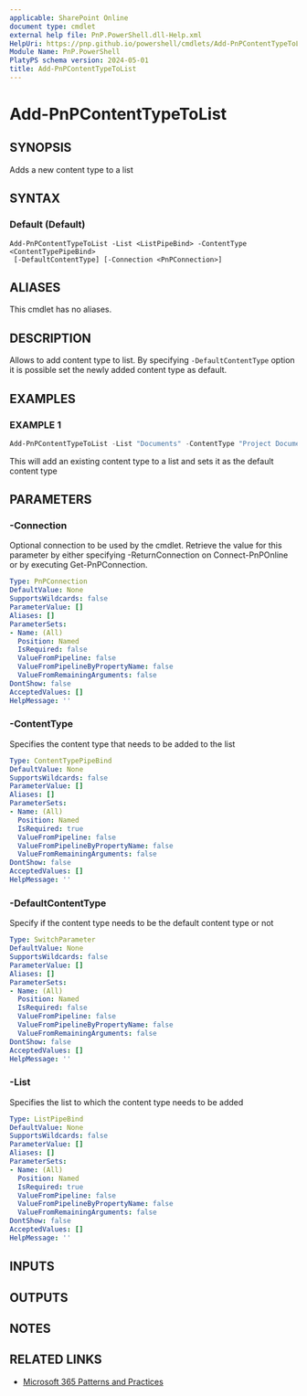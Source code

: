 ```yaml
---
applicable: SharePoint Online
document type: cmdlet
external help file: PnP.PowerShell.dll-Help.xml
HelpUri: https://pnp.github.io/powershell/cmdlets/Add-PnPContentTypeToList.html
Module Name: PnP.PowerShell
PlatyPS schema version: 2024-05-01
title: Add-PnPContentTypeToList
---
```


# Add-PnPContentTypeToList

## SYNOPSIS

Adds a new content type to a list

## SYNTAX

### Default (Default)

```
Add-PnPContentTypeToList -List <ListPipeBind> -ContentType <ContentTypePipeBind>
 [-DefaultContentType] [-Connection <PnPConnection>]
```

## ALIASES

This cmdlet has no aliases.

## DESCRIPTION

Allows to add content type to list. By specifying `-DefaultContentType` option it is possible set the newly added content type as default.

## EXAMPLES

### EXAMPLE 1

```powershell
Add-PnPContentTypeToList -List "Documents" -ContentType "Project Document" -DefaultContentType
```

This will add an existing content type to a list and sets it as the default content type

## PARAMETERS

### -Connection

Optional connection to be used by the cmdlet. Retrieve the value for this parameter by either specifying -ReturnConnection on Connect-PnPOnline or by executing Get-PnPConnection.

```yaml
Type: PnPConnection
DefaultValue: None
SupportsWildcards: false
ParameterValue: []
Aliases: []
ParameterSets:
- Name: (All)
  Position: Named
  IsRequired: false
  ValueFromPipeline: false
  ValueFromPipelineByPropertyName: false
  ValueFromRemainingArguments: false
DontShow: false
AcceptedValues: []
HelpMessage: ''
```

### -ContentType

Specifies the content type that needs to be added to the list

```yaml
Type: ContentTypePipeBind
DefaultValue: None
SupportsWildcards: false
ParameterValue: []
Aliases: []
ParameterSets:
- Name: (All)
  Position: Named
  IsRequired: true
  ValueFromPipeline: false
  ValueFromPipelineByPropertyName: false
  ValueFromRemainingArguments: false
DontShow: false
AcceptedValues: []
HelpMessage: ''
```

### -DefaultContentType

Specify if the content type needs to be the default content type or not

```yaml
Type: SwitchParameter
DefaultValue: None
SupportsWildcards: false
ParameterValue: []
Aliases: []
ParameterSets:
- Name: (All)
  Position: Named
  IsRequired: false
  ValueFromPipeline: false
  ValueFromPipelineByPropertyName: false
  ValueFromRemainingArguments: false
DontShow: false
AcceptedValues: []
HelpMessage: ''
```

### -List

Specifies the list to which the content type needs to be added

```yaml
Type: ListPipeBind
DefaultValue: None
SupportsWildcards: false
ParameterValue: []
Aliases: []
ParameterSets:
- Name: (All)
  Position: Named
  IsRequired: true
  ValueFromPipeline: false
  ValueFromPipelineByPropertyName: false
  ValueFromRemainingArguments: false
DontShow: false
AcceptedValues: []
HelpMessage: ''
```

## INPUTS

## OUTPUTS

## NOTES

## RELATED LINKS

- [Microsoft 365 Patterns and Practices](https://aka.ms/m365pnp)
